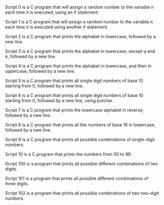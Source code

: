 Script 0 is a C program that will assign a random number to the variable n each time it is executed, using an if statement.

Script 1 is a C program that will assign a random number to the variable n each time it is executed using another if statement.

Script 2 is a C program that prints the alphabet in lowercase, followed by a new line.

Script 3 is a C program that prints the alphabet in lowercase, except q and e, followed by a new line.

Script 4 is a C program that prints the alphabet in lowercase, and then in uppercase, followed by a new line.

Script 5 is a C program that prints all single digit numbers of base 10 starting from 0, followed by a new line.

Script 6 is a C program that prints all single digit numbers of base 10 starting from 0, followed by a new line, using putchar.

Script 7 is a C program that prints the lowercase alphabet in reverse, followed by a new line.

Script 8 is a C program that prints all the numbers of base 16 in lowercase, followed by a new line.

Script 9 is a C program that prints all possible combinations of single-digit numbers.

Script 10 is a C program that prints the numbers from 00 to 99.

Script 100 is a program that prints all possible different combinations of two digits.

Script 101 is a program that prints all possible different combinations of three digits.

Script 102 is a program that prints all possible combinations of two two-digit numbers.
